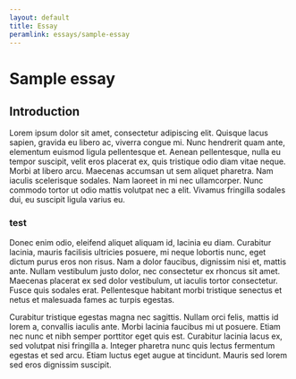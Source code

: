 ```yaml
---
layout: default
title: Essay
peramlink: essays/sample-essay
---
```


# Sample essay

## Introduction
 
Lorem ipsum dolor sit amet, consectetur adipiscing elit. Quisque lacus sapien, gravida eu libero ac, viverra congue mi. Nunc hendrerit quam ante, elementum euismod ligula pellentesque et. Aenean pellentesque, nulla eu tempor suscipit, velit eros placerat ex, quis tristique odio diam vitae neque. Morbi at libero arcu. Maecenas accumsan ut sem aliquet pharetra. Nam iaculis scelerisque sodales. Nam laoreet in mi nec ullamcorper. Nunc commodo tortor ut odio mattis volutpat nec a elit. Vivamus fringilla sodales dui, eu suscipit ligula varius eu. 

### test
 
Donec enim odio, eleifend aliquet aliquam id, lacinia eu diam. Curabitur lacinia, mauris facilisis ultricies posuere, mi neque lobortis nunc, eget dictum purus eros non risus. Nam a dolor faucibus, dignissim nisi et, mattis ante. Nullam vestibulum justo dolor, nec consectetur ex rhoncus sit amet. Maecenas placerat ex sed dolor vestibulum, ut iaculis tortor consectetur. Fusce quis sodales erat. Pellentesque habitant morbi tristique senectus et netus et malesuada fames ac turpis egestas.

Curabitur tristique egestas magna nec sagittis. Nullam orci felis, mattis id lorem a, convallis iaculis ante. Morbi lacinia faucibus mi ut posuere. Etiam nec nunc et nibh semper porttitor eget quis est. Curabitur lacinia lacus ex, sed volutpat nisi fringilla a. Integer pharetra nunc quis lectus fermentum egestas et sed arcu. Etiam luctus eget augue at tincidunt. Mauris sed lorem sed eros dignissim suscipit. 
